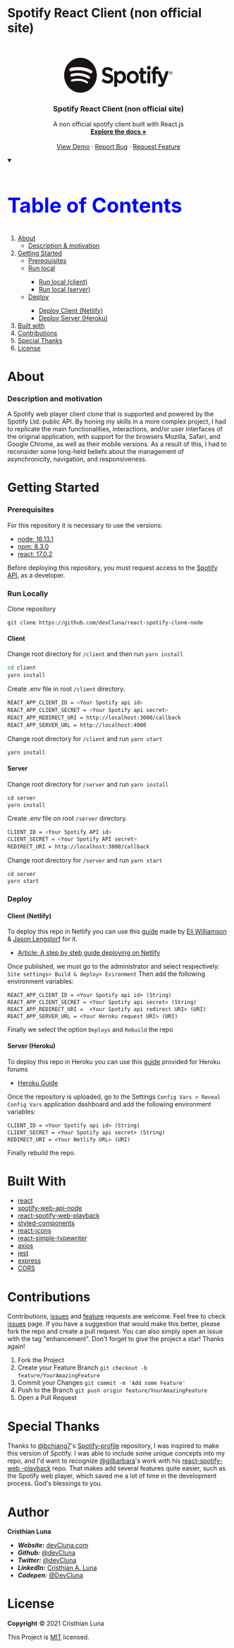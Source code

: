 # Spotify React Client (non official site)
<!-- PROJECT LOGO -->
<br />
<p align="center">
  <a href="https://developer.spotify.com/documentation/web-api">
    <img src="/client/src/assets/logos/01_RGB/Spotify_Logo_RGB_Black.png" alt="Logo" width="250" height="80">
  </a>
  
  <h3 align="center">Spotify React Client (non official site)</h3>

  <p align="center">
    A non official spotify client built with React.js
    <br />
    <a href="https://github.com/TribilinYT/react-spotify-clone-node"><strong>Explore the docs »</strong></a>
    <br />
    <br />
    <a href="https://spotify-client.netlify.app">View Demo</a>
    ·
    <a href="https://github.com/devCluna/react-spotify-clone-node/issues">Report Bug</a>
    ·
    <a href="https://github.com/devCluna/react-spotify-clone-node/issues">Request Feature</a>

  </p>
   
</p>


<!-- TABLE OF CONTENTS -->
<details open="open" >
    <summary><h2 style="color:blue;font-size:46px;">Table of Contents</h2></summary>
  <ol>
    <li>
      <a href="#about">About</a>
      <ul>
        <li><a href="#description-and-motivation">Description & motivation</a></li>
      </ul>
    </li>
    <li>
      <a href="#getting-started">Getting Started</a>
      <ul>
        <li><a href="#prerequisites">Prerequisites</a></li>
        <li><a href="#run-locally">Run local</a></li>
          <ul>
            <li><a href="#client">Run local (client)</a></li>  
            <li><a href="#server">Run local (server)</a></li> 
          </ul>
          <li><a href="#deploy">Deploy</a></li>
          <ul>
            <li><a href="#client-netlify">Deploy Client (Netlify)</a></li>  
            <li><a href="#server-heroku">Deploy Server (Heroku)</a></li> 
          </ul>
      </ul>
    </li>
    <li><a href="#built-with">Built with</a></li>
    <li><a href="#contributions">Contributions</a></li>
    <li><a href="#special-thanks">Special Thanks</a></li>
    <li><a href="#license">License</a></li>
  </ol>
</details>

# About
### Description and motivation
A Spotify web player client clone that is supported and powered by the Spotify Ltd. public API.
By honing my skills in a more complex project, I had to replicate the main functionalities, interactions, and/or user interfaces of the original application, with support for the browsers Mozilla, Safari, and Google Chrome, as well as their mobile versions.
As a result of this, I had to reconsider some long-held beliefs about the management of asynchronicity, navigation, and responsiveness. 

# Getting Started
### Prerequisites
For this repository it is necessary to use the versions:
- [node: 16.13.1](https://awesomeopensource.com/project/elangosundar/awesome-README-templates)
- [npm: 8.3.0](https://github.com/matiassingers/awesome-readme)
- [react: 17.0.2](https://bulldogjob.com/news/449-how-to-write-a-good-readme-for-your-github-project)

Before deploying this repository, you must request access to the [Spotify API](https://developer.spotify.com/dashboard/login), as a developer.

### Run Locally

Clone repository

```git
git clone https://github.com/devCluna/react-spotify-clone-node 
```
  
#### Client

Change root directory for `/client` and then run `yarn install`
  
```sh
cd client
yarn install
```

Create .env file in root `/client` directory.
 
```sh
REACT_APP_CLIENT_ID = <Your Spotify api id>
REACT_APP_CLIENT_SECRET = <Your Spotify api secret>
REACT_APP_REDIRECT_URI = http://localhost:3000/callback
REACT_APP_SERVER_URL = http://localhost:4000
```

Change root directory for `/client` and run `yarn start`

```sh
yarn install
```

#### Server

Change root directory for `/server` and run `yarn install`

```
cd server
yarn install
```
Create .env file on root `/server` directory.

```sh
CLIENT_ID = <Your Spotify API id>
CLIENT_SECRET = <Your Spotify API secret>
REDIRECT_URI = http://localhost:3000/callback
```
Change root directory for `/server` and run `yarn start`

```
cd server
yarn start
```

### Deploy

#### Client (Netlify)
To deploy this repo in Netlify you can use this [guide](https://www.netlify.com/blog/2016/09/29/a-step-by-step-guide-deploying-on-netlify) made by [Eli Williamson](https://www.netlify.com/authors/eli-williamson) & [Jason Lengstorf](https://www.netlify.com/authors/jason-lengstorf) for it.
- [Article: A step by steb guide deploying on Netlify](https://www.netlify.com/blog/2016/09/29/a-step-by-step-guide-deploying-on-netlify)

Once published, we must go to the administrator and select respectively: `Site settings> Build & deploy> Evironment`
Then add the following environment variables:

```
REACT_APP_CLIENT_ID = <Your Spotify api id> (String)
REACT_APP_CLIENT_SECRET = <Your Spotify api secret> (String)
REACT_APP_REDIRECT_URI =  <Your Spotify api redirect URI> (URI)
REACT_APP_SERVER_URL = <Your Heroku request URI> (URI)
```
Finally we select the option `Deploys` and `Rebuild` the repo

#### Server (Heroku)
To deploy this repo in Heroku you can use this [guide](https://devcenter.heroku.com/articles/git) provided for Heroku forums
- [Heroku Guide](https://devcenter.heroku.com/articles/git)

Once the repository is uploaded, go to the Settings `Config Vars > Reveal Config Vars` application dashboard and add the following environment variables:
```
CLIENT_ID = <Your Spotify api id> (String)
CLIENT_SECRET = <Your Spotify api secret> (String)
REDIRECT_URI = <Your Netlify URL> (URI)
```
Finally rebuild the repo.

# Built With

- [react](https://es.reactjs.org)
- [spotify-web-api-node](https://www.npmjs.com/package/spotify-web-api-node)
- [react-spotify-web-playback](https://www.npmjs.com/package/react-spotify-web-playback)
- [styled-components](https://www.npmjs.com/package/styled-components)
- [react-icons](https://www.npmjs.com/package/react-icons)
- [react-simple-typewriter](https://www.npmjs.com/package/react-simple-typewriter)
- [axios](https://www.npmjs.com/package/axios)
- [jest](https://www.npmjs.com/package/jest)
- [express](https://www.npmjs.com/package/express)
- [CORS](https://www.npmjs.com/package/cors)

# Contributions
Contributions, [issues](https://github.com/devCluna/react-spotify-clone-node/issues) and [feature](https://github.com/devCluna/react-spotify-clone-node/issues) requests are welcome. Feel free to check [issues](https://github.com/devCluna/react-spotify-clone-node/issues) page. If you have a suggestion that would make this better, please fork the repo and create a pull request. You can also simply open an issue with the tag "enhancement". Don't forget to give the project a star! Thanks again!
1.	Fork the Project
2.	Create your Feature Branch ``git checkout -b feature/YourAmazingFeature``
3.	Commit your Changes ``git commit -m 'Add some Feature'``
4.	Push to the Branch ``git push origin feature/YourAmazingFeature``
5.	Open a Pull Request

# Special Thanks
Thanks to [@bchiang7](https://github.com/bchiang7)'s [Spotify-profile](https://spotify-profile.herokuapp.com) repository, I was inspired to make this version of Spotify.
I was able to include some unique concepts into my repo, and I'd want to recognize [@gilbarbara](https://github.com/gilbarbara)'s work with his [react-spotify-web -playback](https://github.com/gilbarbara/react-spotify-web-playback) repo. That makes add several features quite easier, such as the Spotify web player, which saved me a lot of time in the development process. God's blessings to you.

# Author

**Cristhian Luna**
- ***Website:*** [devCluna.com](https://www.devcluna.com)
- ***Github:*** [@devCluna](https://github.com/devCluna)
- ***Twitter:*** [@devCluna](https://twitter.com/DevCLuna)
- ***LinkedIn:*** [Cristhian A. Luna](https://www.linkedin.com/in/devcluna)
- ***Codepen:*** [@DevCluna](https://codepen.io/DevCluna)

# License
**Copyright** © 2021 Cristhian Luna

This Project is [MIT](https://github.com/devCluna/react-spotify-clone-node/blob/master/License) licensed.





